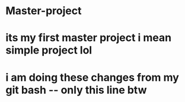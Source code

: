 # Master-project
# its my first master project i mean simple project lol
# i am doing these changes from my git bash -- only this line btw
